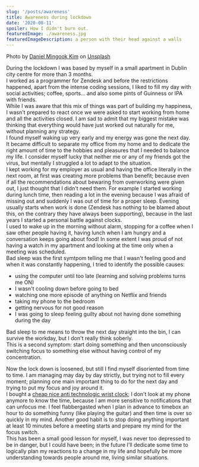 ```yaml
---
slug: '/posts/awareness'
title: Awareness during lockdown
date: '2020-08-11'
spoiler: How I didn't burn out.
featuredImage: ./awareness.jpg
featuredImageDescription: a person with their head against a walls
---
```


<span class='text-sm'>Photo by <a href="https://unsplash.com/@danielmingookkim?utm_source=unsplash&amp;utm_medium=referral&amp;utm_content=creditCopyText">Daniel Mingook Kim</a> on <a href="https://unsplash.com/s/photos/confused?utm_source=unsplash&amp;utm_medium=referral&amp;utm_content=creditCopyText">Unsplash</a></span>

During the lockdown I was based by myself in a small apartment in Dublin city centre for more than 3 months.  
I worked as a programmer for Zendesk and before the restrictions happened, apart from the intense coding sessions, I liked to fill my day with social activities; coffee, sports... and also some pints of Guinness or IPA with friends.  
While I was aware that this mix of things was part of building my happiness, I wasn't prepared to react once we were asked to start working from home and all the activities closed. I am sad to admit that my biggest mistake was thinking that everything would have just worked out naturally for me, without planning any strategy.  
I found myself waking up very early and my energy was gone the next day. It became difficult to separate my office from my home and to dedicate the right amount of time to the hobbies and pleasures that I needed to balance my life.
I consider myself lucky that neither me or any of my friends got the virus, but mentally I struggled a lot to adapt to the situation.  
I kept working for my employer as usual and having the office literally in the next room, at first was creating more problems than benefit; because even if all the recommendations about bewaring from overworking were given out, I just thought that I didn't need them.
For example I started working during lunch time, then reading a lot in the evening because I was afraid of missing out and suddenly I was out of time for a proper sleep.
Evening usually starts when work is done (Zendesk has nothing to be blamed about this, on the contrary they have always been supporting), because in the last years I started a personal battle against clocks.  
I used to wake up in the morning without alarm, stopping for a coffee when I saw other people having it, having lunch when I am hungry and a conversation keeps going about food!
In some extent I was proud of not having a watch in my apartment and looking at the time only when a meeting was scheduled.  
Bad sleep was the first symtpom telling me that I wasn't feeling good and when it was constantly happening, I tried to identify the possible causes:

- using the computer until too late (learning and solving problems turns me ON)
- I wasn't cooling down before going to bed
- watching one more episode of anything on Netflix and friends
- taking my phone to the bedroom
- getting nervous for not good reason
- I was going to sleep feeling guilty about not having done something during the day

Bad sleep to me means to throw the next day straight into the bin, I can survive the workday, but I don't really think soberly.  
This is a second symptom: start doing something and then unconsciously switching focus to something else without having control of my concentration.

Now the lock down is loosened, but still I find myself disoriented from time to time.
I am managing may day by day strictly, but trying not to fill every moment; planning one main important thing to do for the next
day and trying to put my focus and joy around it.  
I bought a [cheap nice anti technologic wrist clock](https://www.amazon.it/Casio-Orologio-Analogico-Cinturino-MQ-24-7BLL/dp/B000JNKABW/); I don't look at my phone anymore to know the time, because I am more sensitive to notifications that can unfocus me. I feel flabbergasted when I plan in advance to timebox an hour to do something funny (like playing the guitar) and then time is over so quickly in my mind.
Another good habit is to stop doing anything important at least 10 minutes before a meeting starts and prepare my mind for the focus switch.  
This has been a small good lesson for myself, I was never too depressed to be in danger, but I could have been; in the future I'll dedicate some time to logically plan my reactions to a change in my life and hopefully be more understanding towards people around me, living similar situations.
